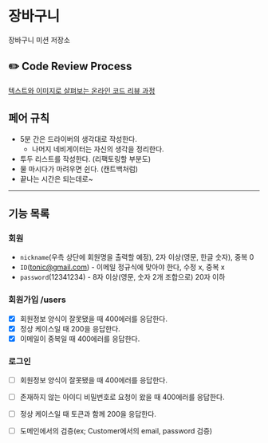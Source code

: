 # 장바구니
장바구니 미션 저장소

## ✏️ Code Review Process
[텍스트와 이미지로 살펴보는 온라인 코드 리뷰 과정](https://github.com/next-step/nextstep-docs/tree/master/codereview)

## 페어 규칙

- 5분 간은 드라이버의 생각대로 작성한다.
    - 나머지 네비게이터는 자신의 생각을 정리한다.
- 투두 리스트를 작성한다. (리팩토링할 부분도)
- 물 마시다가 마려우면 쉰다. (캔트백처럼)
- 끝나는 시간은 되는데로~

---

## 기능 목록

### 회원
- `nickname`(우측 상단에 회원명을 출력할 예정), 2자 이상(영문, 한글 숫자), 중복 0
- `ID`(tonic@gmail.com) - 이메일 정규식에 맞아야 한다, 수정 x, 중복 x
- `password`(12341234) - 8자 이상(영문, 숫자 2개 조합으로) 20자 이하

### 회원가입 /users

- [x] 회원정보 양식이 잘못됐을 때 400에러를 응답한다.
- [x] 정상 케이스일 때 200을 응답한다.
- [x] 이메일이 중복일 때 400에러를 응답한다.

### 로그인

- [ ] 회원정보 양식이 잘못됐을 때 400에러를 응답한다.
- [ ] 존재하지 않는 아이디 비밀번호로 요청이 왔을 때 400에러를 응답한다.
- [ ] 정상 케이스일 때 토큰과 함께 200을 응답한다.

- [ ] 도메인에서의 검증(ex; Customer에서의 email, password 검증)
